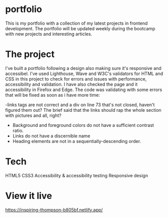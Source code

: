 # portfolio
This is my portfolio with a collection of my latest projects in frontend development. The portfolio will be updated weekly during the bootcamp with new projects and interesting articles.

# The project 
I've built a portfolio following a design also making sure it's responsive and accessibel. 
I've used Lighthouse, Wave and W3C's validators for HTML and CSS in this project to check for errors and issues with performance, accessibility and validation. I have also checked the page and it accessibility in Firefox and Edge. The code was validating with some errors that will be fixed as soon as i have more time: 

-links tags are not correct and a div on line 73 that's not closed, haven't figured them out? The brief said that the links should rap the whole section with pictures and all, right?
- Background and foreground colors do not have a sufficient contrast ratio.
- Links do not have a discernible name
- Heading elements are not in a sequentially-descending order. 

# Tech 
HTML5
CSS3
Accessibility & accessibility testing
Responsive design

# View it live
https://inspiring-thompson-b805bf.netlify.app/
